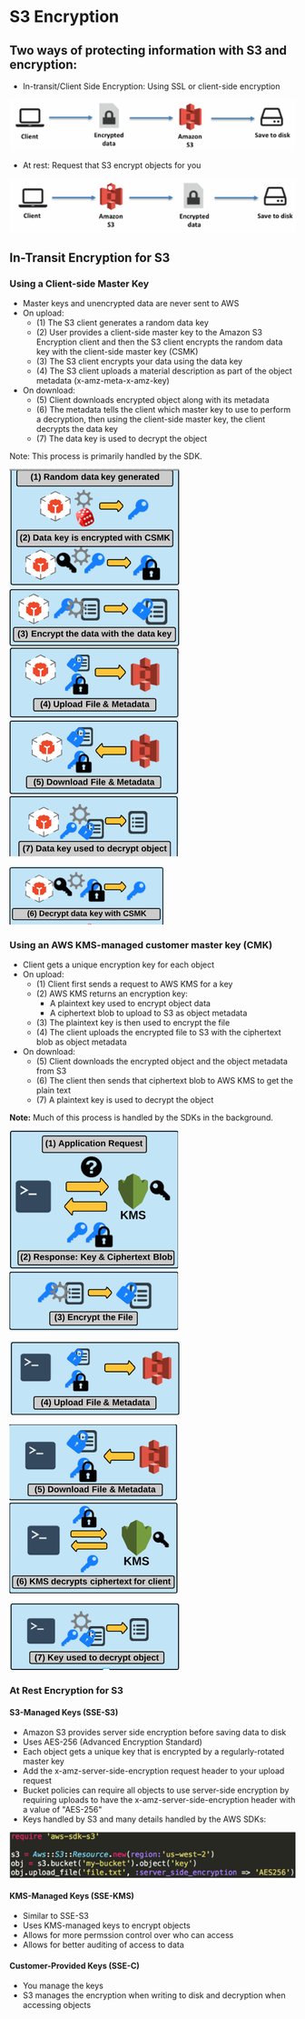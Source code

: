 # S3 Encryption

## Two ways of protecting information with S3 and encryption:

* In-transit/Client Side Encryption: Using SSL or client-side encryption

![](../../../.gitbook/assets/image%20%2833%29.png)

* At rest: Request that S3 encrypt objects for you

![](../../../.gitbook/assets/image%20%2834%29.png)

## In-Transit Encryption for S3

### Using a Client-side Master Key 

* Master keys and unencrypted data are never sent to AWS 
* On upload: 
  * \(1\) The S3 client generates a random data key 
  * \(2\) User provides a client-side master key to the Amazon S3 Encryption client and then the S3 client encrypts the random data key with the client-side master key \(CSMK\) 
  * \(3\) The S3 client encrypts your data using the data key 
  * \(4\) The S3 client uploads a material description as part of the object metadata \(x-amz-meta-x-amz-key\)
* On download: 
  * \(5\) Client downloads encrypted object along with its metadata 
  * \(6\) The metadata tells the client which master key to use to perform a decryption, then using the client-side master key, the client decrypts the data key 
  * \(7\) The data key is used to decrypt the object

Note: This process is primarily handled by the SDK.

![](../../../.gitbook/assets/image%20%2845%29.png)

![](../../../.gitbook/assets/image%20%2829%29.png)

### Using an AWS KMS-managed customer master key \(CMK\) 

* Client gets a unique encryption key for each object 
* On upload: 
  * \(1\) Client first sends a request to AWS KMS for a key 
  * \(2\) AWS KMS returns an encryption key:
    * A plaintext key used to encrypt object data
    * A ciphertext blob to upload to S3 as object metadata
  * \(3\) The plaintext key is then used to encrypt the file
  * \(4\) The client uploads the encrypted file to S3 with the ciphertext blob as object metadata
* On download: 
  * \(5\) Client downloads the encrypted object and the object metadata from S3 
  * \(6\) The client then sends that ciphertext blob to AWS KMS to get the plain text 
  * \(7\) A plaintext key is used to decrypt the object

**Note:** Much of this process is handled by the SDKs in the background.

![](../../../.gitbook/assets/image%20%2812%29.png)

![](../../../.gitbook/assets/image%20%2839%29.png)

![](../../../.gitbook/assets/image%20%286%29.png)

![](../../../.gitbook/assets/image%20%2828%29.png)

### At Rest Encryption for S3

#### S3-Managed Keys \(SSE-S3\)

* Amazon S3 provides server side encryption before saving data to disk 
* Uses AES-256 \(Advanced Encryption Standard\) 
* Each object gets a unique key that is encrypted by a regularly-rotated master key 
* Add the x-amz-server-side-encryption request header to your upload request 
* Bucket policies can require all objects to use server-side encryption by requiring uploads to have the x-amz-server-side-encryption header with a value of "AES-256" 
* Keys handled by S3 and many details handled by the AWS SDKs:

![](../../../.gitbook/assets/image%20%2844%29.png)

#### KMS-Managed Keys \(SSE-KMS\)

* Similar to SSE-S3 
* Uses KMS-managed keys to encrypt objects 
* Allows for more permssion control over who can access 
* Allows for better auditing of access to data

#### Customer-Provided Keys \(SSE-C\)

* You manage the keys 
* S3 manages the encryption when writing to disk and decryption when accessing objects

